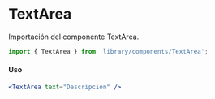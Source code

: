 # TextArea

Importación del componente TextArea.

```js
import { TextArea } from 'library/components/TextArea';
```

<!-- STORY -->

#### Uso

```jsx
<TextArea text="Descripcion" />
```

